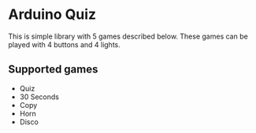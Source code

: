 # Arduino Quiz
This is simple library with 5 games described below. These games can be played with 4 buttons and 4 lights.

## Supported games
* Quiz
* 30 Seconds
* Copy
* Horn
* Disco
